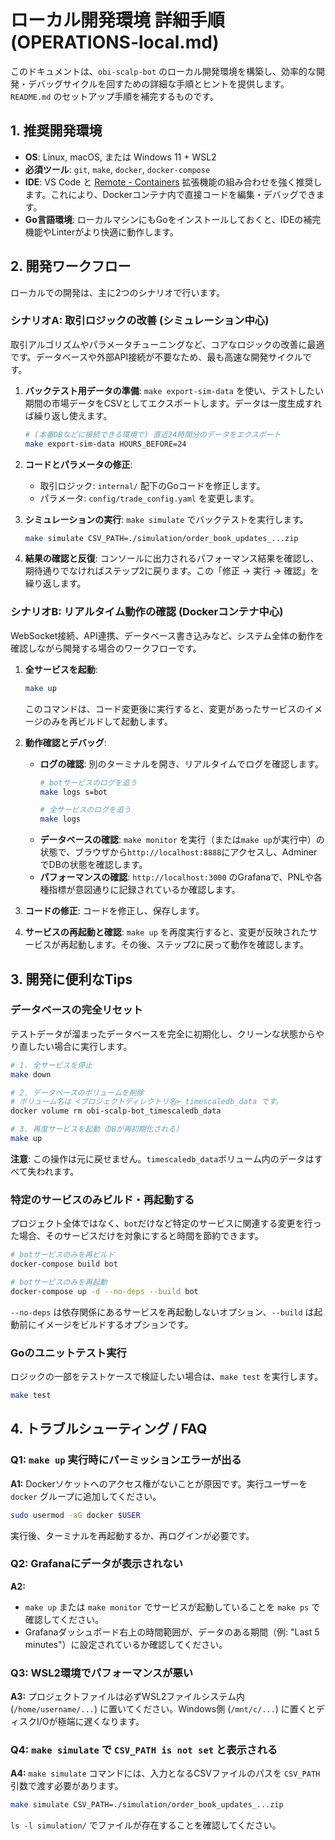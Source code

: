 # ローカル開発環境 詳細手順 (OPERATIONS-local.md)

このドキュメントは、`obi-scalp-bot` のローカル開発環境を構築し、効率的な開発・デバッグサイクルを回すための詳細な手順とヒントを提供します。`README.md` のセットアップ手順を補完するものです。

## 1. 推奨開発環境

-   **OS**: Linux, macOS, または Windows 11 + WSL2
-   **必須ツール**: `git`, `make`, `docker`, `docker-compose`
-   **IDE**: VS Code と [Remote - Containers](https://marketplace.visualstudio.com/items?itemName=ms-vscode-remote.remote-containers) 拡張機能の組み合わせを強く推奨します。これにより、Dockerコンテナ内で直接コードを編集・デバッグできます。
-   **Go言語環境**: ローカルマシンにもGoをインストールしておくと、IDEの補完機能やLinterがより快適に動作します。

## 2. 開発ワークフロー

ローカルでの開発は、主に2つのシナリオで行います。

### シナリオA: 取引ロジックの改善 (シミュレーション中心)

取引アルゴリズムやパラメータチューニングなど、コアなロジックの改善に最適です。データベースや外部API接続が不要なため、最も高速な開発サイクルです。

1.  **バックテスト用データの準備**:
    `make export-sim-data` を使い、テストしたい期間の市場データをCSVとしてエクスポートします。データは一度生成すれば繰り返し使えます。
    ```bash
    # (本番DBなどに接続できる環境で) 直近24時間分のデータをエクスポート
    make export-sim-data HOURS_BEFORE=24
    ```

2.  **コードとパラメータの修正**:
    -   取引ロジック: `internal/` 配下のGoコードを修正します。
    -   パラメータ: `config/trade_config.yaml` を変更します。

3.  **シミュレーションの実行**:
    `make simulate` でバックテストを実行します。
    ```bash
    make simulate CSV_PATH=./simulation/order_book_updates_...zip
    ```

4.  **結果の確認と反復**:
    コンソールに出力されるパフォーマンス結果を確認し、期待通りでなければステップ2に戻ります。この「修正 → 実行 → 確認」を繰り返します。

### シナリオB: リアルタイム動作の確認 (Dockerコンテナ中心)

WebSocket接続、API連携、データベース書き込みなど、システム全体の動作を確認しながら開発する場合のワークフローです。

1.  **全サービスを起動**:
    ```bash
    make up
    ```
    このコマンドは、コード変更後に実行すると、変更があったサービスのイメージのみを再ビルドして起動します。

2.  **動作確認とデバッグ**:
    -   **ログの確認**: 別のターミナルを開き、リアルタイムでログを確認します。
        ```bash
        # botサービスのログを追う
        make logs s=bot

        # 全サービスのログを追う
        make logs
        ```
    -   **データベースの確認**: `make monitor` を実行（または`make up`が実行中）の状態で、ブラウザから`http://localhost:8888`にアクセスし、AdminerでDBの状態を確認します。
    -   **パフォーマンスの確認**: `http://localhost:3000` のGrafanaで、PNLや各種指標が意図通りに記録されているか確認します。

3.  **コードの修正**:
    コードを修正し、保存します。

4.  **サービスの再起動と確認**:
    `make up` を再度実行すると、変更が反映されたサービスが再起動します。その後、ステップ2に戻って動作を確認します。

## 3. 開発に便利なTips

### データベースの完全リセット

テストデータが溜まったデータベースを完全に初期化し、クリーンな状態からやり直したい場合に実行します。

```bash
# 1. 全サービスを停止
make down

# 2. データベースのボリュームを削除
# ボリューム名は <プロジェクトディレクトリ名>_timescaledb_data です。
docker volume rm obi-scalp-bot_timescaledb_data

# 3. 再度サービスを起動（DBが再初期化される）
make up
```
**注意**: この操作は元に戻せません。`timescaledb_data`ボリューム内のデータはすべて失われます。

### 特定のサービスのみビルド・再起動する

プロジェクト全体ではなく、`bot`だけなど特定のサービスに関連する変更を行った場合、そのサービスだけを対象にすると時間を節約できます。

```bash
# botサービスのみを再ビルド
docker-compose build bot

# botサービスのみを再起動
docker-compose up -d --no-deps --build bot
```
`--no-deps` は依存関係にあるサービスを再起動しないオプション、`--build` は起動前にイメージをビルドするオプションです。

### Goのユニットテスト実行

ロジックの一部をテストケースで検証したい場合は、`make test` を実行します。

```bash
make test
```

## 4. トラブルシューティング / FAQ

### Q1: `make up` 実行時にパーミッションエラーが出る
**A1:** Dockerソケットへのアクセス権がないことが原因です。実行ユーザーを `docker` グループに追加してください。
```bash
sudo usermod -aG docker $USER
```
実行後、ターミナルを再起動するか、再ログインが必要です。

### Q2: Grafanaにデータが表示されない
**A2:**
- `make up` または `make monitor` でサービスが起動していることを `make ps` で確認してください。
- Grafanaダッシュボード右上の時間範囲が、データのある期間（例: "Last 5 minutes"）に設定されているか確認してください。

### Q3: WSL2環境でパフォーマンスが悪い
**A3:** プロジェクトファイルは必ずWSL2ファイルシステム内 (`/home/username/...`) に置いてください。Windows側 (`/mnt/c/...`) に置くとディスクI/Oが極端に遅くなります。

### Q4: `make simulate` で `CSV_PATH is not set` と表示される
**A4:** `make simulate` コマンドには、入力となるCSVファイルのパスを `CSV_PATH` 引数で渡す必要があります。
```bash
make simulate CSV_PATH=./simulation/order_book_updates_...zip
```
`ls -l simulation/` でファイルが存在することを確認してください。
